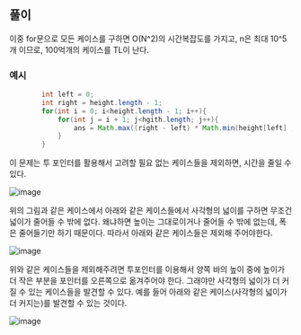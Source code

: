 ## 풀이

이중 for문으로 모든 케이스를 구하면 O(N^2)의 시간복잡도를 가지고, n은 최대 10^5개 이므로, 100억개의 케이스를  TL이 난다.

### 예시

```java
        int left = 0;
        int right = height.length - 1;
        for(int i = 0; i<height.length - 1; i++){
            for(int j = i + 1; j<hgith.length; j++){
                ans = Math.max((right - left) * Math.min(height[left] , height[right]));
            }
        }
```

이 문제는 투 포인터를 활용해서 고려할 필요 없는 케이스들을 제외하면, 시간을 줄일 수 있다.

![image](https://user-images.githubusercontent.com/53935439/163666258-3744ee94-3d5a-4c1f-b906-99f49ccc1bf4.png)

위의 그림과 같은 케이스에서 아래와 같은 케이스들에서 사각형의 넓이를 구하면 무조건 넓이가 줄어들 수 밖에 없다. 왜냐하면 높이는 그대로이거나 줄어들 수 밖에 없는데, 폭은 줄어들기만 하기 때문이다. 따라서 아래와 같은 케이스들은 제외해 주어야한다.

![image](https://user-images.githubusercontent.com/53935439/163666311-52fe3b1a-d9a7-4237-a105-8b16bd155976.png)

위와 같은 케이스들을 제외해주려면 투포인터를 이용해서 양쪽 바의 높이 중에 높이가 더 작은 부분을 포인터를 오른쪽으로 옮겨주어야 한다. 그래야만 사각형의 넓이가 더 커질 수 있는 케이스들을 발견할 수 있다. 예를 들어 아래와 같은 케이스(사각형의 넓이가 더 커지는)를 발견할 수 있는 것이다.

![image](https://user-images.githubusercontent.com/53935439/163666567-53185999-83d3-4ba5-b58d-ea4627e51fd4.png)
